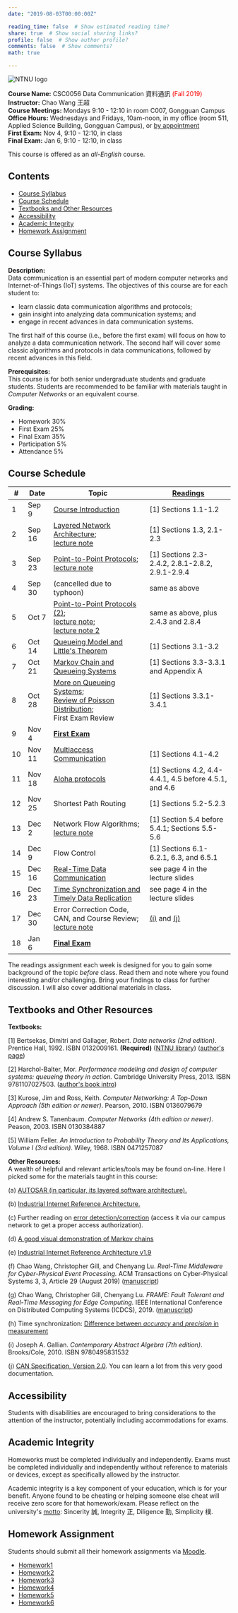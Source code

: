 ```yaml
---
date: "2019-08-03T00:00:00Z"

reading_time: false  # Show estimated reading time?
share: true  # Show social sharing links?
profile: false  # Show author profile?
comments: false  # Show comments?
math: true

---
```

![NTNU logo](../../../img/ntnu_logo.png)

**Course Name:** CSC0056 Data Communication 資料通訊 <span style="color:red">(Fall 2019)</span>  
**Instructor:** Chao Wang 王超  
**Course Meetings:** Mondays 9:10 - 12:10 in room C007, Gongguan Campus  
**Office Hours:** Wednesdays and Fridays, 10am-noon, in my office (room 511, Applied Science Building, Gongguan Campus), or [by appointment](mailto:cw@ntnu.edu.tw)  
**First Exam:** Nov 4, 9:10 - 12:10, in class  
**Final Exam:** Jan 6, 9:10 - 12:10, in class  

This course is offered as an _all-English_ course.

## Contents

* [Course Syllabus](#syllabus) <a name="syllabus"></a>
* [Course Schedule](#schedule)
* [Textbooks and Other Resources](#resource)
* [Accessibility](#accessibility)
* [Academic Integrity](#accessibility)
* [Homework Assignment](#hw)

## Course Syllabus
**Description:**  
Data communication is an essential part of modern computer networks and Internet-of-Things (IoT) systems. The objectives of this course are for each student to:  

* learn classic data communication algorithms and protocols;
* gain insight into analyzing data communication systems; and
* engage in recent advances in data communication systems.

The first half of this course (i.e., before the first exam) will focus on how to analyze a data communication network. The second half will cover some classic algorithms and protocols in data communications, followed by recent advances in this field.

**Prerequisites:**  
This course is for both senior undergraduate students and graduate students. Students are recommended to be familiar with materials taught in _Computer Networks_ or an equivalent course.

**Grading:**  
* Homework 30%  
* First Exam 25% <a name="schedule"></a>  
* Final Exam 35%  
* Participation 5%  
* Attendance 5%  

## Course Schedule

| \#  | Date | Topic | [Readings](#resource) |
| --- | ---  | --- | --- |
| 1 | Sep 9   | [Course Introduction](lecture01.pdf) | [1] Sections 1.1-1.2|
| 2 | Sep 16  | [Layered Network Architecture](lecture02.pdf);<br>[lecture note](lec2note.pdf) | [1] Sections 1.3, 2.1-2.3|
| 3 | Sep 23  | [Point-to-Point Protocols](lecture03.pdf);<br>[lecture note](lec3note.pdf) | [1] Sections 2.3-2.4.2, 2.8.1-2.8.2, 2.9.1-2.9.4|
| 4 | Sep 30  | (cancelled due to typhoon) | same as above|
| 5 | Oct 7   | [Point-to-Point Protocols (2)](lecture05.pdf);<br>[lecture note](lec5note.pdf);<br>[lecture note 2](lec5note2.pdf) | same as above, plus 2.4.3 and 2.8.4 |
| 6 | Oct 14  | [Queueing Model and Little's Theorem](lec6note.pdf) | [1] Sections 3.1-3.2|
| 7 | Oct 21  | [Markov Chain and Queueing Systems](lec7note.pdf) | [1] Sections 3.3-3.3.1 and Appendix A|
| 8 | Oct 28  | [More on Queueing Systems](lec8note.pdf);<br>[Review of Poisson Distribution](note_PoissonDistribution.pdf);<br>First Exam Review | [1] Sections 3.3.1-3.4.1|
| 9 | Nov 4   | [**First Exam**](Midterm_2019.pdf) | |
| 10 | Nov 11 | [Multiaccess Communication](lecture10.pdf) | [1] Sections 4.1-4.2|
| 11 | Nov 18 | [Aloha protocols](lecture11_annotated2.pdf) | [1] Sections 4.2, 4.4-4.4.1, 4.5 before 4.5.1, and 4.6|
| 12 | Nov 25 | Shortest Path Routing | [1] Sections 5.2-5.2.3|
| 13 | Dec 2  | Network Flow Algorithms;<br>[lecture note](lec13note.pdf) | [1] Section 5.4 before 5.4.1; Sections 5.5-5.6 |
| 14 | Dec 9  | Flow Control | [1] Sections 6.1-6.2.1, 6.3, and 6.5.1|
| 15 | Dec 16 | [Real-Time Data Communication](lecture15.pdf) | see page 4 in the lecture slides|
| 16 | Dec 23 | [Time Synchronization and Timely Data Replication](lecture16.pdf) | see page 4 in the lecture slides|
| 17 | Dec 30 | Error Correction Code, CAN, and Course Review;<br>[lecture note](lec17note.pdf) | [(i)](#lec17ref) and [(j)](#lec17ref) |
| 18 | Jan 6  | [**Final Exam**](FinalExam_2019.pdf) | |

<a name="resource"></a> The readings assignment each week is designed for you to gain some background of the topic _before_ class. Read them and note where you found interesting and/or challenging. Bring your findings to class for further discussion. I will also cover additional materials in class.

## Textbooks and Other Resources

**Textbooks:**

[1] Bertsekas, Dimitri and Gallager, Robert. _Data networks (2nd edition)_. Prentice Hall, 1992. ISBN 0132009161. **(Required)** ([NTNU library](http://www.lib.ntnu.edu.tw/holding/doQuickSearch.jsp?newQuery=true&searchtype=t&search=Data+Networks)) ([author's page](http://web.mit.edu/dimitrib/www/datanets.html))

[2] Harchol-Balter, Mor. _Performance modeling and design of computer systems: queueing theory in action._ Cambridge University Press, 2013. ISBN 9781107027503. ([author's book intro](http://www.cs.cmu.edu/~harchol/PerformanceModeling/book.html))

[3] Kurose, Jim and Ross, Keith. _Computer Networking: A Top-Down Approach (5th edition or newer)_. Pearson, 2010. ISBN 0136079679

[4] Andrew S. Tanenbaum. _Computer Networks (4th edition or newer)_. Peason, 2003. ISBN 0130384887

[5] William Feller. _An Introduction to Probability Theory and Its Applications, Volume I (3rd edition)_. Wiley, 1968. ISBN 0471257087

**Other Resources:**  
A wealth of helpful and relevant articles/tools may be found on-line. Here I picked some for the materials taught in this course:

(a) [AUTOSAR (in particular, its layered software architecture).](https://en.wikipedia.org/wiki/AUTOSAR#Software_architecture)

(b) [Industrial Internet Reference Architecture.](https://www.iiconsortium.org/IIRA.htm)

(c\) Further reading on [error detection/correction](https://www.sciencedirect.com/topics/engineering/hamming-distance) (access it via our campus network to get a proper access authorization).

(d) [A good visual demonstration of Markov chains](http://setosa.io/blog/2014/07/26/markov-chains/)

(e) [Industrial Internet Reference Architecture v1.9](https://www.iiconsortium.org/IIRA.htm)

(f) Chao Wang, Christopher Gill, and Chenyang Lu. _Real-Time Middleware for Cyber-Physical Event Processing._ ACM Transactions on Cyber-Physical Systems 3, 3, Article 29 (August 2019) ([manuscript](https://wangc86.github.io/pdf/tcps-cpep.pdf))

<a name="lec17ref"></a>
<a name="accessibility"></a>
(g) Chao Wang, Christopher Gill, Chenyang Lu. _FRAME: Fault Tolerant and Real-Time Messaging for Edge Computing._ IEEE International Conference on Distributed Computing Systems (ICDCS), 2019. ([manuscript](https://wangc86.github.io/pdf/icdcs19-frame.pdf))

(h) Time synchronization: [Difference between _accuracy_ and _precision_ in measurement](https://en.wikipedia.org/wiki/Accuracy_and_precision)

(i) Joseph A. Gallian. _Contemporary Abstract Algebra (7th edition)_. Brooks/Cole, 2010. ISBN 9780495831532

(j) [CAN Specification, Version 2.0](http://esd.cs.ucr.edu/webres/can20.pdf). You can learn a lot from this very good documentation.

## Accessibility
<a name="integrity"></a>

Students with disabilities are encouraged to bring considerations to the attention of the instructor, potentially including accommodations for exams. 

## Academic Integrity

Homeworks must be completed individually and independently. Exams must be completed individually and independently without reference to materials or devices, except as specifically allowed by the instructor. 

<a name="hw"></a>
Academic integrity is a key component of your education, which is for your benefit. Anyone found to be cheating or helping someone else cheat will receive zero score for that homework/exam. Please reflect on the university's [motto](http://archives.lib.ntnu.edu.tw/c2/c2_1.jsp): Sincerity 誠, Integrity 正, Diligence 勤, Simplicity 樸.

## Homework Assignment 

Students should submit all their homework assignments via [Moodle](https://moodle.ntnu.edu.tw/).

* [Homework1](Homework01.pdf)
* [Homework2](Homework02.pdf)
* [Homework3](Homework03.pdf)
* [Homework4](Homework04.pdf)
* [Homework5](Homework05.pdf)
* [Homework6](Homework06.pdf)
